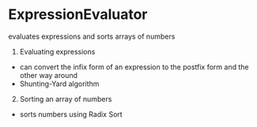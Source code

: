 # ExpressionEvaluator
evaluates expressions and sorts arrays of numbers

1. Evaluating expressions
- can convert the infix form of an expression to the postfix form and the other way around
- Shunting-Yard algorithm

2. Sorting an array of numbers
- sorts numbers using Radix Sort
